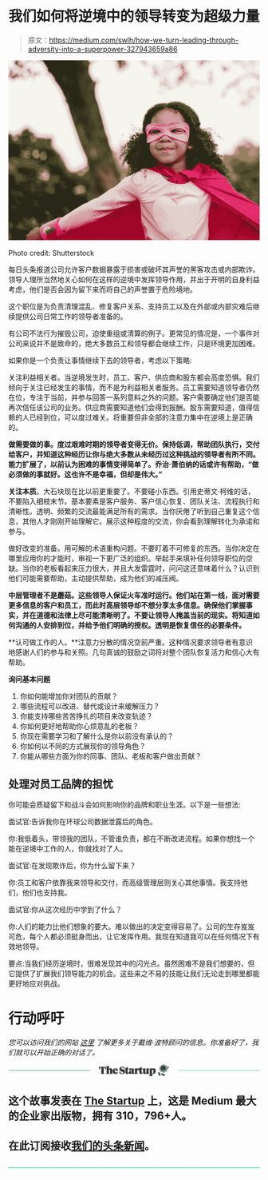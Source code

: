 # 我们如何将逆境中的领导转变为超级力量

> 原文：<https://medium.com/swlh/how-we-turn-leading-through-adversity-into-a-superpower-327943659a86>

![](img/a8659b966a6bfb68629c79f07bed2d12.png)

Photo credit: Shutterstock

每日头条报道公司允许客户数据暴露于损害或破坏其声誉的黑客攻击或内部欺诈。领导人理所当然地关心如何在这样的逆境中发挥领导作用，并出于开明的自身利益考虑，他们是否会因为留下来而将自己的声誉置于危险境地。

这个职位是为负责清理混乱、修复客户关系、支持员工以及在外部或内部灾难后继续提供公司日常工作的领导者准备的。

有公司不法行为摧毁公司，迫使重组或清算的例子。更常见的情况是，一个事件对公司来说并不是致命的，绝大多数员工和领导都会继续工作，只是环境更加困难。

如果你是一个负责让事情继续下去的领导者，考虑以下策略:

关注利益相关者。当逆境发生时，员工、客户、供应商和股东都会高度恐惧。我们倾向于关注已经发生的事情，而不是为利益相关者服务。员工需要知道领导者仍然在位，专注于当前，并参与回答一系列意料之外的问题。客户需要确定他们是否能再次信任该公司的业务。供应商需要知道他们会得到报酬。股东需要知道，值得信赖的人已经到位，可以度过难关。将重要但非全部的注意力集中在逆境上是正确的。

**做需要做的事。度过艰难时期的领导者变得无价。保持低调，帮助团队执行，交付给客户，并知道这种经历让你与绝大多数从未经历过这种挑战的领导者有所不同。能力扩展了，以前认为困难的事情变得简单了。乔治·萧伯纳的话或许有帮助，“做必须做的事就好。这也许不是幸福，但却是伟大。”**

**关注本质**。大石块现在比以前更重要了。不要碰小东西。引用史蒂文·柯维的话，不要陷入细枝末节。基本要素是客户服务、客户信心恢复、团队关注、流程执行和清晰性。透明、频繁的交流最能满足所有的需求。当你厌倦了听到自己重复这个信息，其他人才刚刚开始理解它。展示这种程度的交流，你会看到理解转化为承诺和参与。

做好改变的准备。用可解的术语重构问题。不要盯着不可修复的东西。当你决定在哪里应用你的才能时，审视一下更广泛的组织。举起手来填补任何领导职位的空缺。当你的老板看起来压力很大，并且大发雷霆时，问问这还意味着什么？认识到他们可能需要帮助，主动提供帮助，成为他们的减压阀。

**中层管理者不是蘑菇。这些领导人保证火车准时运行。他们站在第一线，面对需要更多信息的客户和员工，而此时高层领导却不想分享太多信息。确保他们掌握事实，并在道德和法律上尽可能清晰明了。不要让领导人掩盖当前的现实。将知道如何沟通的人安排到位，并给予他们明确的授权。透明是恢复信任的必要条件。**

**认可做工作的人。**注意力分散的情况空前严重。这种情况要求领导者有意识地感谢人们的参与和关照。几句真诚的鼓励之词将对整个团队恢复活力和信心大有帮助。

**询问基本问题**

1.  你如何能增加你对团队的贡献？
2.  哪些流程可以改进、替代或设计来缓解压力？
3.  你能支持哪些苦苦挣扎的项目来改变轨迹？
4.  你如何更好地帮助你心烦意乱的老板？
5.  你现在需要学习和了解什么是你以前没有承认的？
6.  你如何以不同的方式展现你的领导角色？
7.  你能从哪些方面为你的同事、团队、老板和客户做出贡献？

## 处理对员工品牌的担忧

你可能会质疑留下和战斗会如何影响你的品牌和职业生涯。以下是一些想法:

面试官:告诉我你在环球公司数据泄露后的角色。

你:我低着头，带领我的团队，不管谁负责，都在不断改进流程。如果你想找一个能在逆境中工作的人，你就找对了人。

面试官:在发现欺诈后，你为什么留下来？

你:员工和客户依靠我来领导和交付，而高级管理层则关心其他事情。我支持他们，他们也支持我。

面试官:你从这次经历中学到了什么？

你:人们的能力比他们想象的要大。难以做出的决定变得容易了。公司的生存岌岌可危，每个人都必须挺身而出，让它发挥作用。我现在知道我可以在任何情况下有效地领导。

要点:当我们经历逆境时，很难发现其中的闪光点。虽然困难不是我们想要的，但它提供了扩展我们领导能力的机会。这些来之不易的技能让我们无论走到哪里都能更好地应对挑战。

# 行动呼吁

*您可以访问我们的网站* [*这里*](https://davidporteradvisors.com) *了解更多关于戴维·波特顾问的信息。你准备好了，我们就可以开始正确的对话了。*

[![](img/308a8d84fb9b2fab43d66c117fcc4bb4.png)](https://medium.com/swlh)

## 这个故事发表在 [The Startup](https://medium.com/swlh) 上，这是 Medium 最大的企业家出版物，拥有 310，796+人。

## 在此订阅接收[我们的头条新闻](http://growthsupply.com/the-startup-newsletter/)。

[![](img/b0164736ea17a63403e660de5dedf91a.png)](https://medium.com/swlh)
